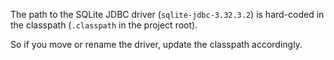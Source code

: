 The path to the SQLite JDBC driver (`sqlite-jdbc-3.32.3.2`) is hard-coded in
the classpath (`.classpath` in the project root).

So if you move or rename the driver, update the classpath accordingly.
